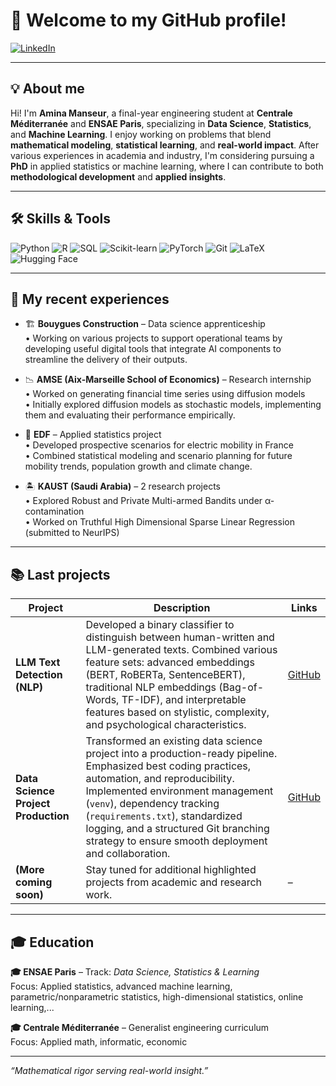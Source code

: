 # 👋 Welcome to my GitHub profile!

[![LinkedIn](https://img.shields.io/badge/LinkedIn-Amina%20Manseur-blue?logo=linkedin)](https://www.linkedin.com/in/amina-manseur/)
<!-- Ajoute d'autres badges si besoin -->

---

## 💡 About me

Hi! I'm **Amina Manseur**, a final-year engineering student at **Centrale Méditerranée** and **ENSAE Paris**, specializing in **Data Science**, **Statistics**, and **Machine Learning**.
I enjoy working on problems that blend **mathematical modeling**, **statistical learning**, and **real-world impact**.
After various experiences in academia and industry, I'm considering pursuing a **PhD** in applied statistics or machine learning, where I can contribute to both **methodological development** and **applied insights**.

---

## 🛠️ Skills & Tools

![Python](https://img.shields.io/badge/Python-3776AB?logo=python&logoColor=white)
![R](https://img.shields.io/badge/R-276DC3?logo=r&logoColor=white)
![SQL](https://img.shields.io/badge/SQL-003B57?logo=postgresql&logoColor=white)
![Scikit-learn](https://img.shields.io/badge/scikit--learn-F7931E?logo=scikit-learn&logoColor=white)
![PyTorch](https://img.shields.io/badge/PyTorch-EE4C2C?logo=pytorch&logoColor=white)
![Git](https://img.shields.io/badge/Git-F05032?logo=git&logoColor=white)
![LaTeX](https://img.shields.io/badge/LaTeX-47A141?logo=latex&logoColor=white)
![Hugging Face](https://img.shields.io/badge/HuggingFace-transformers-yellow?logo=huggingface&logoColor=white)


---

## 🔎 My recent experiences

- 🏗️ **Bouygues Construction** – Data science apprenticeship  
   • Working on various projects to support operational teams by developing useful digital tools that integrate AI components to streamline the delivery of their outputs.

- 📉 **AMSE (Aix-Marseille School of Economics)** – Research internship  
  • Worked on generating financial time series using diffusion models  
  • Initially explored diffusion models as stochastic models, implementing them and evaluating their performance empirically.

- 🔌 **EDF** – Applied statistics project  
  • Developed prospective scenarios for electric mobility in France  
  • Combined statistical modeling and scenario planning for future mobility trends, population growth and climate change.

- 🏝️ **KAUST (Saudi Arabia)** – 2 research projects  
  • Explored Robust and Private Multi-armed Bandits under α-contamination  
  • Worked on Truthful High Dimensional Sparse Linear Regression (submitted to NeurIPS)

---

## 📚 Last projects

| Project | Description | Links |
|--------|-------------|-------|
| **LLM Text Detection (NLP)** | Developed a binary classifier to distinguish between human-written and LLM-generated texts. Combined various feature sets: advanced embeddings (BERT, RoBERTa, SentenceBERT), traditional NLP embeddings (Bag-of-Words, TF-IDF), and interpretable features based on stylistic, complexity, and psychological characteristics.| [GitHub](https://github.com/AminaManseur29/ENSAE_NLP_project) |
| **Data Science Project Production** | Transformed an existing data science project into a production-ready pipeline. Emphasized best coding practices, automation, and reproducibility. Implemented environment management (`venv`), dependency tracking (`requirements.txt`), standardized logging, and a structured Git branching strategy to ensure smooth deployment and collaboration. | [GitHub](https://github.com/AminaManseur29/Miseenprod_projet) |
| **(More coming soon)** | Stay tuned for additional highlighted projects from academic and research work. | – |

---

## 🎓 Education

**🎓 ENSAE Paris** – Track: *Data Science, Statistics & Learning*  
Focus: Applied statistics, advanced machine learning, parametric/nonparametric statistics, high-dimensional statistics, online learning,...

**🎓 Centrale Méditerranée** – Generalist engineering curriculum  
Focus: Applied math, informatic, economic


---

_“Mathematical rigor serving real-world insight.”_
